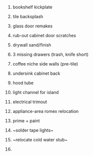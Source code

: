1. bookshelf kickplate
1. tile backsplash
1. glass door remakes
1. rub-out cabinet door scratches
1. drywall sand/finish
1. 3 missing drawers (trash, knife short)
1. coffee niche side walls (pre-tile)
1. undersink cabinet back
1. hood tube
1. light channel for island
1. electrical trimout
1. appliance-area romex relocation


1. prime + paint
1. ~solder tape lights~
1. ~relocate cold water stub~

1. 